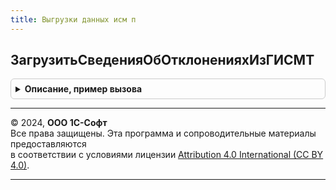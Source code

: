 ```yaml
---
title: Выгрузки данных исм п
---
```



## ЗагрузитьСведенияОбОтклоненияхИзГИСМТ
<details style="margin: 1em 0; padding: 0.5em; border: 1px solid #ccc; border-radius: 6px;">

<summary style="font-weight: bold; cursor: pointer;">Описание, пример вызова</summary>

```bsl

// Загрузка сведений об отклонениях из ГИС МТ
// Запуск фонового задания для обновления
Процедура ЗагрузитьСведенияОбОтклоненияхИзГИСМТ() Экспорт
```

Пример вызова
```bsl
ВыгрузкиДанныхИСМП.ЗагрузитьСведенияОбОтклоненияхИзГИСМТ() 
```
</details>

---

© 2024, **ООО 1С-Софт**  
Все права защищены. Эта программа и сопроводительные материалы предоставляются  
в соответствии с условиями лицензии [Attribution 4.0 International (CC BY 4.0)](https://creativecommons.org/licenses/by/4.0/legalcode).

---
